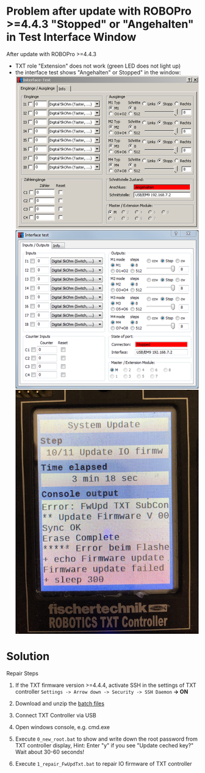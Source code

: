 # Problem after update with ROBOPro >=4.4.3 "Stopped" or "Angehalten" in Test Interface Window
After update with ROBOPro >=4.4.3
- TXT role "Extension" does not work (green LED does not light up)
- the interface test shows "Angehalten" or Stopped" in the window:
![interfacetest](interfacetest.PNG)
![interfacetest](interfacetest_en.PNG)
![TXT Display](TXT_Update_10_11.png)

# Solution
Repair Steps
1. If the TXT firmware version >=4.4.4, activate SSH in the settings of TXT controller `Settings -> Arrow down -> Security -> SSH Daemon` **-> ON**

2. Download and unzip the [batch files](https://github.com/fischertechnik/txt_repair/archive/master.zip)

3. Connect TXT Controller via USB

4. Open windows console, e.g. cmd.exe

5. Execute `0_new_root.bat` to show and write down the root password from TXT controller display, Hint: Enter "y" if you see "Update ceched key?" Wait about 30-60 seconds!

6. Execute `1_repair_FwUpdTxt.bat` to repair IO firmware of TXT controller
